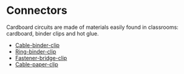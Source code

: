 # Connectors

Cardboard circuits are made of materials easily found in classrooms: cardboard, binder clips and hot glue.

* [Cable-binder-clip]({{site.baseurl}}/connectors/cable-binder-clip)
* [Ring-binder-clip]({{site.baseurl}}/connectors/ring-binder-clip)
* [Fastener-bridge-clip]({{site.baseurl}}/connectors/paper-fastener-bridge)
* [Cable-paper-clip]({{site.baseurl}}/connectors/cable-paper-clip)
